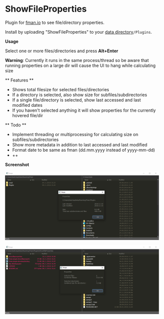 # ShowFileProperties

Plugin for [fman.io](https://fman.io) to see file/directory properties.

Install by uploading "ShowFileProperties" to your [data directory](https://fman.io/docs/customizing-fman)`/Plugins`.

**Usage**

Select one or more files/directories and press **Alt+Enter**

**Warning**: Currently it runs in the same process/thread so be aware that running properties on a large dir will cause the UI to hang while calculating size

** Features **

 - Shows total filesize for selected files/directories
 - If a directory is selected, also show size for subfiles/subdirectories
 - If a single file/directory is selected, show last accessed and last modified dates
 - If you haven't selected anything it will show properties for the currently hovered file/dir

** Todo **

 - Implement threading or multiprocessing for calculating size on subfiles/subdirectories
 - Show more metadata in addition to last accessed and last modified
 - Format date to be same as fman (dd.mm.yyyy instead of yyyy-mm-dd)
 - ++

**Screenshot**

![Screenshot Windows 10](fman-plugin-showfileproperties-w10.png)

![Screenshot Windows 10](fman-plugin-showfileproperties-w10-2.png)
